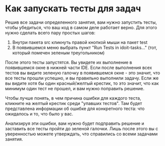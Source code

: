 # Как запускать тесты для задач
Решив все задачи определенного занятия, вам нужно запустить тесты, чтобы убедиться, что ваш код в самом деле работает верно.
Для этого нужно сделать всего пару простых шагов:
1. Внутри пакета src кликнуть правой кнопкой мыши на пакет test
2. В появившемся меню выбрать пункт "Run Tests in idoit-tasks..." (тот, который помечен зеленым треугольником)

После этого тесты запустятся. Вы увидете их выполнение в появившемся окне в нижней части IDE.
Если после выполнения всех тестов вы видите зеленую галочку в появившемся окне - это значит, что все тесты прошли успешно, и вы правильно выполнили задачу.
Если же вы видите хотя бы один красный/желтый крестик, то это значит, что как минимум один тест не прошел, и вам нужно поправить решение.

Чтобы лучше понять, в чем причина ошибки для каждого теста, кликните на желтый крестик среди "упавших тестов".
Там будет представлена информации об ошибке для конкретного теста:
что ожидалось и то, что было у вас.

Анализируя эти ошибки, вам нужно будет подправить решение и заставить все тесты пройти до зеленой галочки. Лишь после этого вы с уверенностью можете утверждать, что справились со всеми задачами занятия.